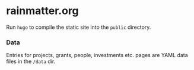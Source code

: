 # rainmatter.org

Run `hugo` to compile the static site into the `public` directory.

### Data
Entries for projects, grants, people, investments etc. pages are YAML data files in the `/data` dir.
